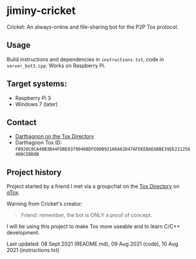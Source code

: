 # jiminy-cricket
Cricket: An always-online and file-sharing bot for the P2P Tox protocol.

## Usage
Build instructions and dependencies in ```instructions.txt```, code in ```server_bot3.cpp```. Works on Raspberry Pi.

## Target systems:
- Raspberry Pi 3
- Windows 7 (later)

## Contact
- [Darthagnon on the Tox Directory](https://tox.directory/u/darthagn_fb920c)
- Darthagnon Tox ID: ```FB920C0CA40B3B44FDBE03790408DFE0DB9216DA63D47AFDEEBAE6BBE39EE221256408CEBD8B```

## Project history
Project started by a friend I met via a groupchat on the [Tox Directory](https://tox.directory/) on [qTox](https://qtox.github.io/).

Warning from Cricket's creator:
>Friend: remember, the bot is ONLY a proof of concept.

I will be using this project to make Tox more useable and to learn C/C++ development.

Last updated: 08 Sept 2021 (README.md), 09 Aug 2021 (code), 10 Aug 2021 (instructions.txt)